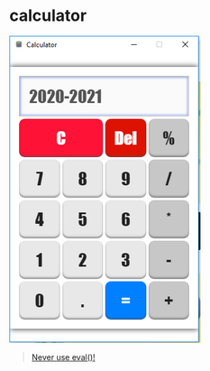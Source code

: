 # calculator
![calculator](calculator.PNG)
> [Never use eval()!](https://developer.mozilla.org/en-US/docs/Web/JavaScript/Reference/Global_Objects/eval#Never_use_eval!)
